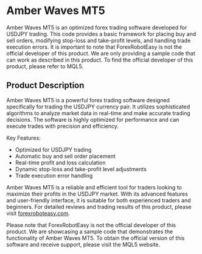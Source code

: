 # Amber Waves MT5

Amber Waves MT5 is an optimized forex trading software developed for USDJPY trading. This code provides a basic framework for placing buy and sell orders, modifying stop-loss and take-profit levels, and handling trade execution errors. It is important to note that ForexRobotEasy is not the official developer of this product. We are only providing a sample code that can work as described in this product. To find the official developer of this product, please refer to MQL5.

## Product Description

Amber Waves MT5 is a powerful forex trading software designed specifically for trading the USDJPY currency pair. It utilizes sophisticated algorithms to analyze market data in real-time and make accurate trading decisions. The software is highly optimized for performance and can execute trades with precision and efficiency.

Key Features:
- Optimized for USDJPY trading
- Automatic buy and sell order placement
- Real-time profit and loss calculation
- Dynamic stop-loss and take-profit level adjustments
- Trade execution error handling

Amber Waves MT5 is a reliable and efficient tool for traders looking to maximize their profits in the USDJPY market. With its advanced features and user-friendly interface, it is suitable for both experienced traders and beginners. For detailed reviews and trading results of this product, please visit [forexroboteasy.com](https://forexroboteasy.com/forex-robot-review/amber-waves-mt5-review-optimized-forex-software-for-usdjpy-trading/).

Please note that ForexRobotEasy is not the official developer of this product. We are showcasing a sample code that demonstrates the functionality of Amber Waves MT5. To obtain the official version of this software and receive support, please visit the MQL5 website.
